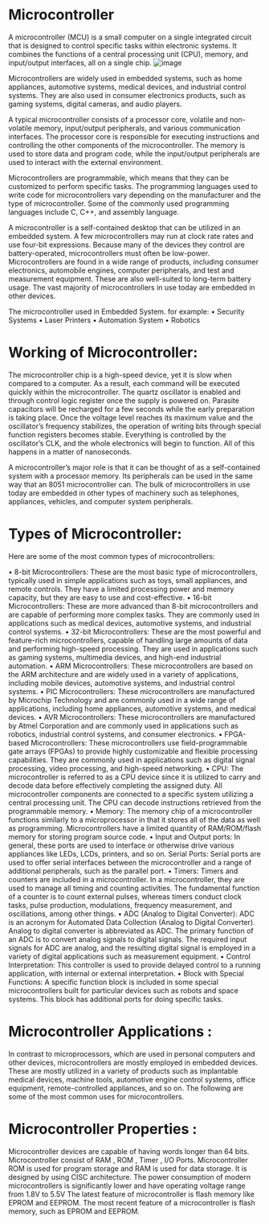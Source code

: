 # Microcontroller
A microcontroller (MCU) is a small computer on a single integrated circuit that is designed to control specific tasks within electronic systems. It combines the functions of a central processing unit (CPU), memory, and input/output interfaces, all on a single chip.
![image](https://github.com/user-attachments/assets/ab8b8a09-3836-46aa-b5cc-7c37becbca74)

Microcontrollers are widely used in embedded systems, such as home appliances, automotive systems, medical devices, and industrial control systems. They are also used in consumer electronics products, such as gaming systems, digital cameras, and audio players.

A typical microcontroller consists of a processor core, volatile and non-volatile memory, input/output peripherals, and various communication interfaces. The processor core is responsible for executing instructions and controlling the other components of the microcontroller. The memory is used to store data and program code, while the input/output peripherals are used to interact with the external environment.

Microcontrollers are programmable, which means that they can be customized to perform specific tasks. The programming languages used to write code for microcontrollers vary depending on the manufacturer and the type of microcontroller. Some of the commonly used programming languages include C, C++, and assembly language.

A microcontroller is a self-contained desktop that can be utilized in an embedded system. A few microcontrollers may run at clock rate rates and use four-bit expressions. Because many of the devices they control are battery-operated, microcontrollers must often be low-power. Microcontrollers are found in a wide range of products, including consumer electronics, automobile engines, computer peripherals, and test and measurement equipment. These are also well-suited to long-term battery usage. The vast majority of microcontrollers in use today are embedded in other devices.

The microcontroller used in Embedded System. for example:
• Security Systems
• Laser Printers
• Automation System
• Robotics


# Working of Microcontroller:
  The microcontroller chip is a high-speed device, yet it is slow when compared to a computer. As a result, each command will be executed quickly within the microcontroller. The quartz oscillator is enabled and 
  through control logic register once the supply is powered on. Parasite capacitors will be recharged for a few seconds while the early preparation is taking place. Once the voltage level reaches its maximum 
  value and the oscillator’s frequency stabilizes, the operation of writing bits through special function registers becomes stable. Everything is controlled by the oscillator’s CLK, and the whole electronics will 
  begin to function. All of this happens in a matter of nanoseconds.
  
  A microcontroller’s major role is that it can be thought of as a self-contained system with a processor memory. Its peripherals can be used in the same way that an 8051 microcontroller can. The bulk of 
  microcontrollers in use today are embedded in other types of machinery such as telephones, appliances, vehicles, and computer system peripherals.

# Types of Microcontroller:
  Here are some of the most common types of microcontrollers:

• 8-bit Microcontrollers: These are the most basic type of microcontrollers, typically used in simple applications such as toys, small appliances, and remote controls. They have a limited processing power and 
  memory capacity, but they are easy to use and cost-effective.
• 16-bit Microcontrollers: These are more advanced than 8-bit microcontrollers and are capable of performing more complex tasks. They are commonly used in applications such as medical devices, automotive systems, 
  and industrial control systems.
• 32-bit Microcontrollers: These are the most powerful and feature-rich microcontrollers, capable of handling large amounts of data and performing high-speed processing. They are used in applications such as 
  gaming systems, multimedia devices, and high-end industrial automation.
• ARM Microcontrollers: These microcontrollers are based on the ARM architecture and are widely used in a variety of applications, including mobile devices, automotive systems, and industrial control systems.
• PIC Microcontrollers: These microcontrollers are manufactured by Microchip Technology and are commonly used in a wide range of applications, including home appliances, automotive systems, and medical devices.
• AVR Microcontrollers: These microcontrollers are manufactured by Atmel Corporation and are commonly used in applications such as robotics, industrial control systems, and consumer electronics.
• FPGA-based Microcontrollers: These microcontrollers use field-programmable gate arrays (FPGAs) to provide highly customizable and flexible processing capabilities. They are commonly used in applications such as 
  digital signal processing, video processing, and high-speed networking.
• CPU: The microcontroller is referred to as a CPU device since it is utilized to carry and decode data before effectively completing the assigned duty. All microcontroller components are connected to a specific 
  system utilizing a central processing unit. The CPU can decode instructions retrieved from the programmable memory.
• Memory: The memory chip of a microcontroller functions similarly to a microprocessor in that it stores all of the data as well as programming. Microcontrollers have a limited quantity of RAM/ROM/flash memory 
  for storing program source code.
• Input and Output ports: In general, these ports are used to interface or otherwise drive various appliances like LEDs, LCDs, printers, and so on.
  Serial Ports: Serial ports are used to offer serial interfaces between the microcontroller and a range of additional peripherals, such as the parallel port.
• Timers: Timers and counters are included in a microcontroller. In a microcontroller, they are used to manage all timing and counting activities. The fundamental function of a counter is to count external 
  pulses, whereas timers conduct clock tasks, pulse production, modulations, frequency measurement, and oscillations, among other things.
• ADC (Analog to Digital Converter): ADC is an acronym for Automated Data Collection (Analog to Digital Converter). Analog to digital converter is abbreviated as ADC. The primary function of an ADC is to convert 
  analog signals to digital signals. The required input signals for ADC are analog, and the resulting digital signal is employed in a variety of digital applications such as measurement equipment.
• Control Interpretation: This controller is used to provide delayed control to a running application, with internal or external interpretation.
• Block with Special Functions: A specific function block is included in some special microcontrollers built for particular devices such as robots and space systems. This block has additional ports for doing 
  specific tasks.

# Microcontroller Applications :
  In contrast to microprocessors, which are used in personal computers and other devices, microcontrollers are mostly employed in embedded devices. These are mostly utilized in a variety of products such as 
  implantable medical devices, machine tools, automotive engine control systems, office equipment, remote-controlled appliances, and so on. The following are some of the most common uses for microcontrollers.

# Microcontroller Properties :
  Microcontroller devices are capable of having words longer than 64 bits.
  Microcontroller consist of RAM , ROM , Timer , I/O Ports.
  Microcontroller ROM is used for program storage and RAM is used for data storage.
  It is designed by using CISC architecture.
  The power consumption of modern microcontrollers is significantly lower and have operating voltage range from 1.8V to 5.5V
  The latest feature of microcontroller is flash memory like EPROM and EEPROM.
  The most recent feature of a microcontroller is flash memory, such as EPROM and EEPROM.

  
